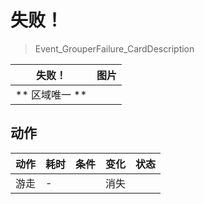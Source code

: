 # 失败！  
> Event_GrouperFailure_CardDescription  
  
  失败！  |   图片   
 ----  |  ----:   
 ** 区域唯一 **  |     
  
## 动作  
动作  |  耗时  |  条件  |  变化  |  状态  
----  |  ----  |  ----  |  ----  |  ----  
游走<br>  |  -  |    |  消失  |    
